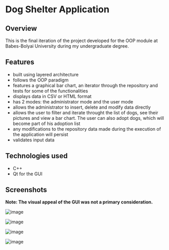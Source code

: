 # Dog Shelter Application

## Overview
This is the final iteration of the project developed for the OOP module at Babes-Bolyai University during my undergraduate degree.

## Features
- built using layered architecture
- follows the OOP paradigm
- features a graphical bar chart, an iterator through the repository and tests for some of the functionalities
- displays data in CSV or HTML format
- has 2 modes: the administrator mode and the user mode
- allows the administrator to  insert, delete and modify data directly
- allows the user to filter and iterate throught the list of dogs, see their pictures and view a bar chart. The user can also adopt dogs, which will become part of his adoption list 
- any modifications to the repository data made during the execution of the application will persist
- validates input data

## Technologies used
- C++ 
- Qt for the GUI

## Screenshots
**Note: The visual appeal of the GUI was not a primary consideration.**

![image](https://github.com/Rares1707/Dog-Shelter/assets/115061254/78a954f3-016a-4b66-8074-c8f18d05a7b8)

![image](https://github.com/Rares1707/Dog-Shelter/assets/115061254/5ce86a0f-f1b8-4b2e-90f6-04b34b843e1d)

![image](https://github.com/Rares1707/Dog-Shelter/assets/115061254/0a6df3a0-44ca-4cff-aa96-2c7452af08f1)

![image](https://github.com/Rares1707/Dog-Shelter/assets/115061254/2b439174-881b-419a-a47d-498e776beb9f)





